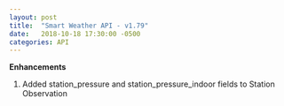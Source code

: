 ```yaml
---
layout: post
title:  "Smart Weather API - v1.79"
date:   2018-10-18 17:30:00 -0500
categories: API
---
```


**Enhancements**
1. Added station_pressure and station_pressure_indoor fields to Station Observation
